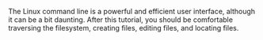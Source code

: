 The Linux command line is a powerful and efficient user interface, although it can be a bit daunting. After this tutorial, you should be comfortable traversing the filesystem, creating files, editing files, and locating files.
